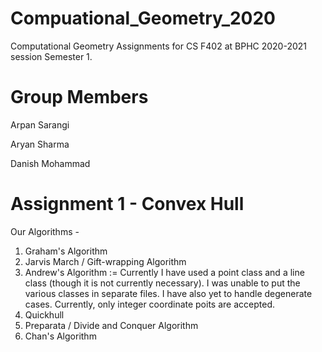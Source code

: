 # Compuational_Geometry_2020
Computational Geometry Assignments for CS F402 at BPHC 2020-2021 session Semester 1. 

# Group Members
Arpan Sarangi

Aryan Sharma

Danish Mohammad

# Assignment 1 - Convex Hull
Our Algorithms - 
1. Graham's Algorithm
2. Jarvis March / Gift-wrapping Algorithm
3. Andrew's Algorithm :=
    Currently I have used a point class and a line class (though it is not currently necessary). I was unable to put the various classes in separate files. I have also                       yet to handle degenerate cases. Currently, only integer coordinate poits are accepted.
4. Quickhull
5. Preparata / Divide and Conquer Algorithm
6. Chan's Algorithm

